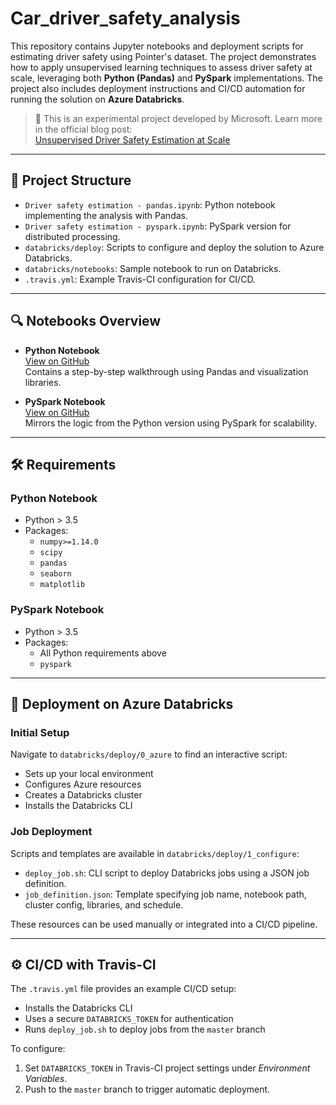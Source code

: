 # Car_driver_safety_analysis

This repository contains Jupyter notebooks and deployment scripts for estimating driver safety using Pointer's dataset. The project demonstrates how to apply unsupervised learning techniques to assess driver safety at scale, leveraging both **Python (Pandas)** and **PySpark** implementations. The project also includes deployment instructions and CI/CD automation for running the solution on **Azure Databricks**.

> 🧪 This is an experimental project developed by Microsoft. Learn more in the official blog post:  
> [Unsupervised Driver Safety Estimation at Scale](https://www.microsoft.com/developerblog/2018/07/30/unsupervised-driver-safety-estimation-at-scale/)

---

## 📂 Project Structure

- `Driver safety estimation - pandas.ipynb`: Python notebook implementing the analysis with Pandas.
- `Driver safety estimation - pyspark.ipynb`: PySpark version for distributed processing.
- `databricks/deploy`: Scripts to configure and deploy the solution to Azure Databricks.
- `databricks/notebooks`: Sample notebook to run on Databricks.
- `.travis.yml`: Example Travis-CI configuration for CI/CD.

---

## 🔍 Notebooks Overview

- **Python Notebook**  
  [View on GitHub](https://github.com/Microsoft/driver_safety_analysis/blob/master/Driver%20safety%20estimation%20-%20pandas.ipynb)  
  Contains a step-by-step walkthrough using Pandas and visualization libraries.

- **PySpark Notebook**  
  [View on GitHub](https://github.com/Microsoft/driver_safety_analysis/blob/master/Driver%20safety%20estimation%20-%20pyspark.ipynb)  
  Mirrors the logic from the Python version using PySpark for scalability.

---

## 🛠️ Requirements

### Python Notebook
- Python > 3.5
- Packages:
  - `numpy>=1.14.0`
  - `scipy`
  - `pandas`
  - `seaborn`
  - `matplotlib`

### PySpark Notebook
- Python > 3.5
- Packages:
  - All Python requirements above
  - `pyspark`

---

## 🚀 Deployment on Azure Databricks

### Initial Setup
Navigate to `databricks/deploy/0_azure` to find an interactive script:
- Sets up your local environment
- Configures Azure resources
- Creates a Databricks cluster
- Installs the Databricks CLI

### Job Deployment
Scripts and templates are available in `databricks/deploy/1_configure`:
- `deploy_job.sh`: CLI script to deploy Databricks jobs using a JSON job definition.
- `job_definition.json`: Template specifying job name, notebook path, cluster config, libraries, and schedule.

These resources can be used manually or integrated into a CI/CD pipeline.

---

## ⚙️ CI/CD with Travis-CI

The `.travis.yml` file provides an example CI/CD setup:
- Installs the Databricks CLI
- Uses a secure `DATABRICKS_TOKEN` for authentication
- Runs `deploy_job.sh` to deploy jobs from the `master` branch

To configure:
1. Set `DATABRICKS_TOKEN` in Travis-CI project settings under *Environment Variables*.
2. Push to the `master` branch to trigger automatic deployment.
